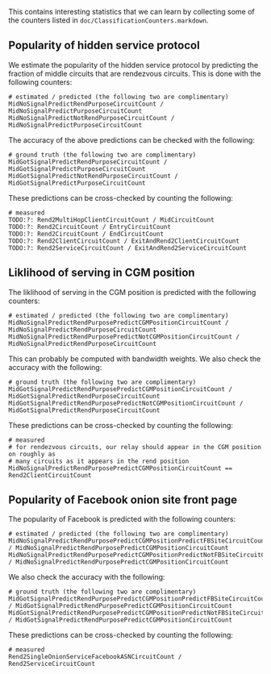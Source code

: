 This contains interesting statistics that we can learn by collecting some of the counters listed in `doc/ClassificationCounters.markdown`.

## Popularity of hidden service protocol

We estimate the popularity of the hidden service protocol by predicting the fraction of middle circuits that are rendezvous circuits. This is done with the following counters:

```
# estimated / predicted (the following two are complimentary)
MidNoSignalPredictRendPurposeCircuitCount / MidNoSignalPredictPurposeCircuitCount
MidNoSignalPredictNotRendPurposeCircuitCount / MidNoSignalPredictPurposeCircuitCount
```

The accuracy of the above predictions can be checked with the following:

```
# ground truth (the following two are complimentary)
MidGotSignalPredictRendPurposeCircuitCount / MidGotSignalPredictPurposeCircuitCount
MidGotSignalPredictNotRendPurposeCircuitCount / MidGotSignalPredictPurposeCircuitCount
```

These predictions can be cross-checked by counting the following:

```
# measured
TODO:?: Rend2MultiHopClientCircuitCount / MidCircuitCount
TODO:?: Rend2CircuitCount / EntryCircuitCount
TODO:?: Rend2CircuitCount / EndCircuitCount
TODO:?: Rend2ClientCircuitCount / ExitAndRend2ClientCircuitCount
TODO:?: Rend2ServiceCircuitCount / ExitAndRend2ServiceCircuitCount
```

## Liklihood of serving in CGM position

The liklihood of serving in the CGM position is predicted with the following counters:

```
# estimated / predicted (the following two are complimentary)
MidNoSignalPredictRendPurposePredictCGMPositionCircuitCount / MidNoSignalPredictRendPurposeCircuitCount
MidNoSignalPredictRendPurposePredictNotCGMPositionCircuitCount / MidNoSignalPredictRendPurposeCircuitCount
```

This can probably be computed with bandwidth weights. We also check the accuracy with the following:

```
# ground truth (the following two are complimentary)
MidGotSignalPredictRendPurposePredictCGMPositionCircuitCount / MidGotSignalPredictRendPurposeCircuitCount
MidGotSignalPredictRendPurposePredictNotCGMPositionCircuitCount / MidGotSignalPredictRendPurposeCircuitCount
```

These predictions can be cross-checked by counting the following:

```
# measured
# for rendezvous circuits, our relay should appear in the CGM position on roughly as
# many circuits as it appears in the rend position
MidNoSignalPredictRendPurposePredictCGMPositionCircuitCount == Rend2ClientCircuitCount
```

## Popularity of Facebook onion site front page

The popularity of Facebook is predicted with the following counters:

```
# estimated / predicted (the following two are complimentary)
MidNoSignalPredictRendPurposePredictCGMPositionPredictFBSiteCircuitCount / MidNoSignalPredictRendPurposePredictCGMPositionCircuitCount
MidNoSignalPredictRendPurposePredictCGMPositionPredictNotFBSiteCircuitCount / MidNoSignalPredictRendPurposePredictCGMPositionCircuitCount
```

We also check the accuracy with the following:

```
# ground truth (the following two are complimentary)
MidGotSignalPredictRendPurposePredictCGMPositionPredictFBSiteCircuitCount / MidGotSignalPredictRendPurposePredictCGMPositionCircuitCount
MidGotSignalPredictRendPurposePredictCGMPositionPredictNotFBSiteCircuitCount / MidGotSignalPredictRendPurposePredictCGMPositionCircuitCount
```

These predictions can be cross-checked by counting the following:

```
# measured
Rend2SingleOnionServiceFacebookASNCircuitCount / Rend2ServiceCircuitCount
```
